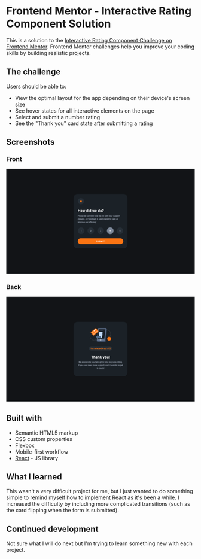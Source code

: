 # Frontend Mentor - Interactive Rating Component Solution

This is a solution to the [Interactive Rating Component Challenge on Frontend Mentor](https://www.frontendmentor.io/challenges/interactive-rating-component-koxpeBUmI). Frontend Mentor challenges help you improve your coding skills by building realistic projects. 

## The challenge

Users should be able to:

- View the optimal layout for the app depending on their device's screen size
- See hover states for all interactive elements on the page
- Select and submit a number rating
- See the "Thank you" card state after submitting a rating

## Screenshots

### Front
![](./screenshot-front.png)

### Back
![](./screenshot-back.png)

## Built with

- Semantic HTML5 markup
- CSS custom properties
- Flexbox
- Mobile-first workflow
- [React](https://reactjs.org/) - JS library

## What I learned

This wasn't a very difficult project for me, but I just wanted to do something simple to remind myself how to implement React as it's been a while. I increased the difficulty by including more complicated transitions (such as the card flipping when the form is submitted).

## Continued development

Not sure what I will do next but I'm trying to learn something new with each project.